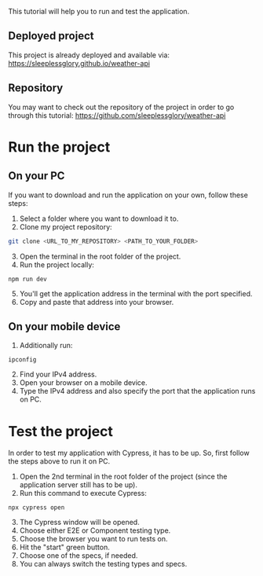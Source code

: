 This tutorial will help you to run and test the application.
## Deployed project
This project is already deployed and available via: https://sleeplessglory.github.io/weather-api
## Repository
You may want to check out the repository of the project in order to go through this tutorial: https://github.com/sleeplessglory/weather-api
# Run the project
## On your PC
If you want to download and run the application on your own, follow these steps:
1. Select a folder where you want to download it to.
2. Clone my project repository:
```bash
git clone <URL_TO_MY_REPOSITORY> <PATH_TO_YOUR_FOLDER>
```
3. Open the terminal in the root folder of the project.
4. Run the project locally:
```shell
npm run dev
```
5. You'll get the application address in the terminal with the port specified.
6. Copy and paste that address into your browser.
## On your mobile device
1. Additionally run:
```shell
ipconfig
```
2. Find your IPv4 address.
3. Open your browser on a mobile device.
4. Type the IPv4 address and also specify the port that the application runs on PC.
# Test the project
In order to test my application with Cypress, it has to be up. So, first follow the steps above to run it on PC.
1. Open the 2nd terminal in the root folder of the project (since the application server still has to be up).
2. Run this command to execute Cypress:
```shell
npx cypress open
```
3. The Cypress window will be opened.
4. Choose either E2E or Component testing type.
5. Choose the browser you want to run tests on.
6. Hit the "start" green button.
7. Choose one of the specs, if needed.
8. You can always switch the testing types and specs.